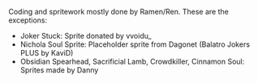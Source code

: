 Coding and spritework mostly done by Ramen/Ren. These are the exceptions:
- Joker Stuck: Sprite donated by vvoidu_
- Nichola Soul Sprite: Placeholder sprite from Dagonet (Balatro Jokers PLUS by KaviD)
- Obsidian Spearhead, Sacrificial Lamb, Crowdkiller, Cinnamon Soul: Sprites made by Danny
